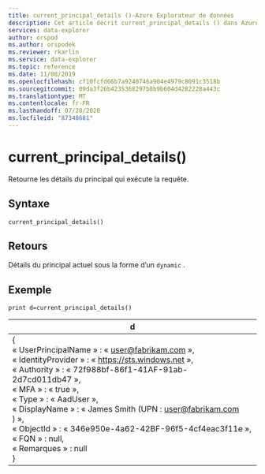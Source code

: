 ```yaml
---
title: current_principal_details ()-Azure Explorateur de données
description: Cet article décrit current_principal_details () dans Azure Explorateur de données.
services: data-explorer
author: orspod
ms.author: orspodek
ms.reviewer: rkarlin
ms.service: data-explorer
ms.topic: reference
ms.date: 11/08/2019
ms.openlocfilehash: cf10fcfd66b7a9240746a904e4979c8091c3518b
ms.sourcegitcommit: 09da3f26b4235368297b8b9b604d4282228a443c
ms.translationtype: MT
ms.contentlocale: fr-FR
ms.lasthandoff: 07/28/2020
ms.locfileid: "87348681"
---
```

# <a name="current_principal_details"></a>current_principal_details()

Retourne les détails du principal qui exécute la requête.

## <a name="syntax"></a>Syntaxe

`current_principal_details()`

## <a name="returns"></a>Retours

Détails du principal actuel sous la forme d’un `dynamic` .

## <a name="example"></a>Exemple

<!-- csl: https://help.kusto.windows.net/Samples -->
```kusto
print d=current_principal_details()
```

|d|
|---|
|{<br>  « UserPrincipalName » : « user@fabrikam.com »,<br>  « IdentityProvider » : « https://sts.windows.net »,<br>  « Authority » : « 72f988bf-86f1-41AF-91ab-2d7cd011db47 »,<br>  « MFA » : « true »,<br>  « Type » : « AadUser »,<br>  « DisplayName » : « James Smith (UPN : user@fabrikam.com ) »,<br>  « ObjectId » : « 346e950e-4a62-42BF-96f5-4cf4eac3f11e »,<br>  « FQN » : null,<br>  « Remarques » : null<br>}|

